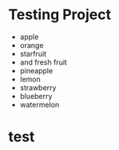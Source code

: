 # Testing Project

- apple
- orange
- starfruit
- and fresh fruit
- pineapple
- lemon
- strawberry
- blueberry
- watermelon
# test
